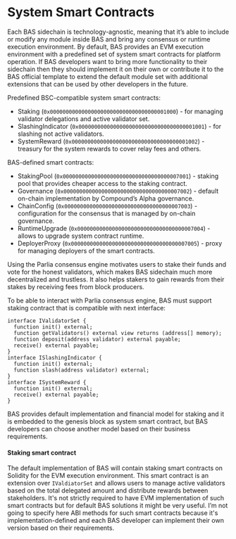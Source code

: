 # System Smart Contracts

Each BAS sidechain is technology-agnostic, meaning that it’s able to include or modify any module inside BAS and bring any consensus or runtime execution environment. By default, BAS provides an EVM execution environment with a predefined set of system smart contracts for platform operation. If BAS developers want to bring more functionality to their sidechain then they should implement it on their own or contribute it to the BAS official template to extend the default module set with additional extensions that can be used by other developers in the future.

Predefined BSC-compatible system smart contracts:

* Staking (`0x0000000000000000000000000000000000001000`) - for managing validator delegations and active validator set.
* SlashingIndicator (`0x0000000000000000000000000000000000001001`) - for slashing not active validators.
* SystemReward (`0x0000000000000000000000000000000000001002`) - treasury for the system rewards to cover relay fees and others.

BAS-defined smart contracts:

* StakingPool (`0x0000000000000000000000000000000000007001`) - staking pool that provides cheaper access to the staking contract.
* Governance (`0x0000000000000000000000000000000000007002`) - default on-chain implementation by Compound’s Alpha governance.
* ChainConfig (`0x0000000000000000000000000000000000007003`) - configuration for the consensus that is managed by on-chain governance.
* RuntimeUpgrade (`0x0000000000000000000000000000000000007004`) - allows to upgrade system contract runtime.
* DeployerProxy (`0x0000000000000000000000000000000000007005`) - proxy for managing deployers of the smart contracts.

Using the Parlia consensus engine motivates users to stake their funds and vote for the honest validators, which makes BAS sidechain much more decentralized and trustless. It also helps stakers to gain rewards from their stakes by receiving fees from block producers.

To be able to interact with Parlia consensus engine, BAS must support staking contract that is compatible with next interface:

```solidity
interface IValidatorSet {
  function init() external;
  function getValidators() external view returns (address[] memory);
  function deposit(address validator) external payable;   
  receive() external payable;
}
interface ISlashingIndicator {
  function init() external;
  function slash(address validator) external;
}
interface ISystemReward {
  function init() external;
  receive() external payable;
}
```

BAS provides default implementation and financial model for staking and it is embedded to the genesis block as system smart contract, but BAS developers can choose another model based on their business requirements.

#### **Staking smart contract**

The default implementation of BAS will contain staking smart contracts on Solidity for the EVM execution environment. This smart contract is an extension over `IValdiatorSet` and allows users to manage active validators based on the total delegated amount and distribute rewards between stakeholders. It's not strictly required to have EVM implementation of such smart contracts but for default BAS solutions it might be very useful. I’m not going to specify here ABI methods for such smart contracts because it's implementation-defined and each BAS developer can implement their own version based on their requirements.
